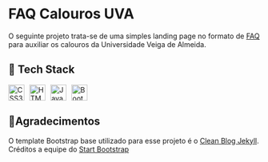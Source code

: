 # FAQ Calouros UVA
O seguinte projeto trata-se de uma simples landing page no formato de [FAQ](https://pt.wikipedia.org/wiki/Ajuda:Perguntas_frequentes) para auxiliar os calouros da Universidade Veiga de Almeida.

## 🧰 Tech Stack
<div style="display: flex; gap: 10px;">
    <img height="32" width="32" src="https://cdn.simpleicons.org/css3" alt="CSS3" title="CSS" />
    <img height="32" width="32" src="https://cdn.simpleicons.org/html5" alt="HTML5" title="HTML" />
    <img height="32" width="32" src="https://cdn.simpleicons.org/javascript" alt="JavaScript" title="JavaScript" />
    <img height="32" width="32" src="https://cdn.simpleicons.org/bootstrap" alt="Bootstrap" title="Bootstrap" />
</div>

## 🙏Agradecimentos
O template Bootstrap base utilizado para esse projeto é o [Clean Blog Jekyll](https://startbootstrap.com/theme/clean-blog-jekyll). Créditos a equipe do [Start Bootstrap](https://github.com/startbootstrap/startbootstrap-clean-blog-jekyll)
